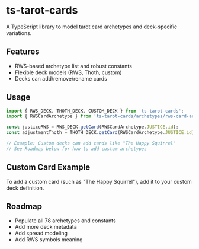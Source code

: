 # ts-tarot-cards

A TypeScript library to model tarot card archetypes and deck-specific variations.

## Features

- RWS-based archetype list and robust constants
- Flexible deck models (RWS, Thoth, custom)
- Decks can add/remove/rename cards

## Usage

```typescript
import { RWS_DECK, THOTH_DECK, CUSTOM_DECK } from 'ts-tarot-cards';
import { RWSCardArchetype } from 'ts-tarot-cards/archetypes/rws-card-archetype';

const justiceRWS = RWS_DECK.getCard(RWSCardArchetype.JUSTICE.id);
const adjustmentThoth = THOTH_DECK.getCard(RWSCardArchetype.JUSTICE.id);

// Example: Custom decks can add cards like "The Happy Squirrel"
// See Roadmap below for how to add custom archetypes
```

## Custom Card Example

To add a custom card (such as "The Happy Squirrel"), add it to your custom deck definition.

## Roadmap

- Populate all 78 archetypes and constants
- Add more deck metadata
- Add spread modeling
- Add RWS symbols meaning
